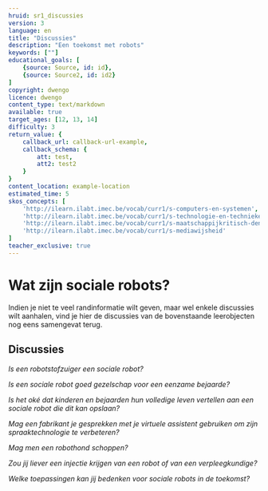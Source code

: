 ```yaml
---
hruid: sr1_discussies
version: 3
language: en
title: "Discussies"
description: "Een toekomst met robots"
keywords: [""]
educational_goals: [
    {source: Source, id: id}, 
    {source: Source2, id: id2}
]
copyright: dwengo
licence: dwengo
content_type: text/markdown
available: true
target_ages: [12, 13, 14]
difficulty: 3
return_value: {
    callback_url: callback-url-example,
    callback_schema: {
        att: test,
        att2: test2
    }
}
content_location: example-location
estimated_time: 5
skos_concepts: [
    'http://ilearn.ilabt.imec.be/vocab/curr1/s-computers-en-systemen', 
    'http://ilearn.ilabt.imec.be/vocab/curr1/s-technologie-en-technieken', 
    'http://ilearn.ilabt.imec.be/vocab/curr1/s-maatschappijkritisch-denken', 
    'http://ilearn.ilabt.imec.be/vocab/curr1/s-mediawijsheid'
]
teacher_exclusive: true
---
```


# Wat zijn sociale robots?
Indien je niet te veel randinformatie wilt geven, maar wel enkele discussies wilt aanhalen, vind je hier de discussies van de bovenstaande leerobjecten nog eens samengevat terug.  

## Discussies

*Is een robotstofzuiger een sociale robot?*  

*Is een sociale robot goed gezelschap voor een eenzame bejaarde?*  

*Is het oké dat kinderen en bejaarden hun volledige leven vertellen aan een sociale robot die dit kan opslaan?*  

*Mag een fabrikant je gesprekken met je virtuele assistent gebruiken om zijn spraaktechnologie te verbeteren?*  

*Mag men een robothond schoppen?*   

*Zou jij liever een injectie krijgen van een robot of van een verpleegkundige?*  

*Welke toepassingen kan jij bedenken voor sociale robots in de toekomst?*  


